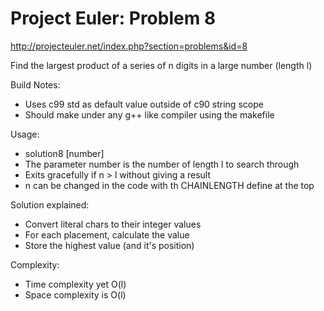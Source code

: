Project Euler: Problem 8
========================

http://projecteuler.net/index.php?section=problems&id=8

Find the largest product of a series of n digits in a large number (length l)

Build Notes:
 - Uses c99 std as default value outside of c90 string scope
 - Should make under any g++ like compiler using the makefile

Usage:
 - solution8 [number]
 - The parameter number is the number of length l to search through
 - Exits gracefully if n > l without giving a result
 - n can be changed in the code with th CHAINLENGTH define at the top


Solution explained:
 - Convert literal chars to their integer values
 - For each placement, calculate the value
 - Store the highest value (and it's position)

Complexity:
 - Time complexity yet O(l)
 - Space complexity is O(l)

